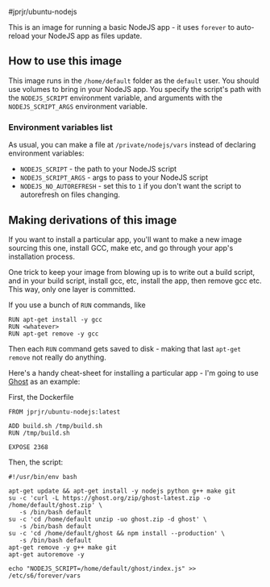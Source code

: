 #jprjr/ubuntu-nodejs

This is an image for running a basic NodeJS app - it uses `forever` to
auto-reload your NodeJS app as files update.

## How to use this image

This image runs in the `/home/default` folder as the `default` user. You should
use volumes to bring in your NodeJS app. You specify the script's path with
the `NODEJS_SCRIPT` environment variable, and arguments with the `NODEJS_SCRIPT_ARGS`
environment variable.

### Environment variables list

As usual, you can make a file at `/private/nodejs/vars` instead of declaring
environment variables:

* `NODEJS_SCRIPT` - the path to your NodeJS script
* `NODEJS_SCRIPT_ARGS` - args to pass to your NodeJS script
* `NODEJS_NO_AUTOREFRESH` - set this to `1` if you don't want the script to autorefresh on files changing.

## Making derivations of this image

If you want to install a particular app, you'll want to make a new image sourcing
this one, install GCC, make etc, and go through your app's installation process.

One trick to keep your image from blowing up is to write out a build script,
and in your build script, install gcc, etc, install the app, then remove gcc
etc. This way, only one layer is committed.

If you use a bunch of `RUN` commands, like

```
RUN apt-get install -y gcc
RUN <whatever>
RUN apt-get remove -y gcc
```

Then each `RUN` command gets saved to disk - making that last `apt-get remove`
not really do anything.

Here's a handy cheat-sheet for installing a particular app - I'm going to use
[Ghost](https://github.com/tryghost/Ghost) as an example:

First, the Dockerfile

```
FROM jprjr/ubuntu-nodejs:latest

ADD build.sh /tmp/build.sh
RUN /tmp/build.sh

EXPOSE 2368
```

Then, the script:

```
#!/usr/bin/env bash

apt-get update && apt-get install -y nodejs python g++ make git
su -c 'curl -L https://ghost.org/zip/ghost-latest.zip -o /home/default/ghost.zip' \
   -s /bin/bash default
su -c 'cd /home/default unzip -uo ghost.zip -d ghost' \
   -s /bin/bash default
su -c 'cd /home/default/ghost && npm install --production' \
   -s /bin/bash default
apt-get remove -y g++ make git
apt-get autoremove -y

echo "NODEJS_SCRIPT=/home/default/ghost/index.js" >> /etc/s6/forever/vars
```

